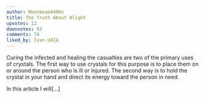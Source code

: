 ```yaml
---
author: Moonbeam440Hz
title: The Truth About Blight
upvotes: 12
downvotes: 93
comments: 74
liked_by: Ivan-U4IA
---
```

Curing the infected and healing the casualties are two of the primary uses of crystals. The first way to use crystals for this purpose is to place them on or around the person who is ill or injured. The second way is to hold the crystal in your hand and direct its energy toward the person in need.

In this article I will\[...]